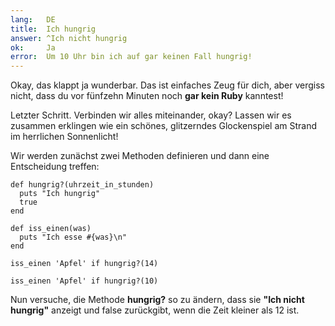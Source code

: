 ```yaml
---
lang:   DE
title:  Ich hungrig
answer: ^Ich nicht hungrig
ok:     Ja
error:  Um 10 Uhr bin ich auf gar keinen Fall hungrig!
---
```


Okay, das klappt ja wunderbar. Das ist einfaches Zeug für dich, aber vergiss 
nicht, dass du vor fünfzehn Minuten noch __gar kein Ruby__ kanntest!

Letzter Schritt. Verbinden wir alles miteinander, okay? Lassen wir es zusammen 
erklingen wie ein schönes, glitzerndes Glockenspiel am Strand im herrlichen 
Sonnenlicht!

Wir werden zunächst zwei Methoden definieren und dann eine Entscheidung treffen:

    def hungrig?(uhrzeit_in_stunden)
      puts "Ich hungrig"
      true
    end

    def iss_einen(was)
      puts "Ich esse #{was}\n"
    end

    iss_einen 'Apfel' if hungrig?(14)

    iss_einen 'Apfel' if hungrig?(10)

Nun versuche, die Methode __hungrig?__ so zu ändern, dass sie __"Ich nicht 
hungrig"__ anzeigt und false zurückgibt, wenn die Zeit kleiner als 12 ist.
